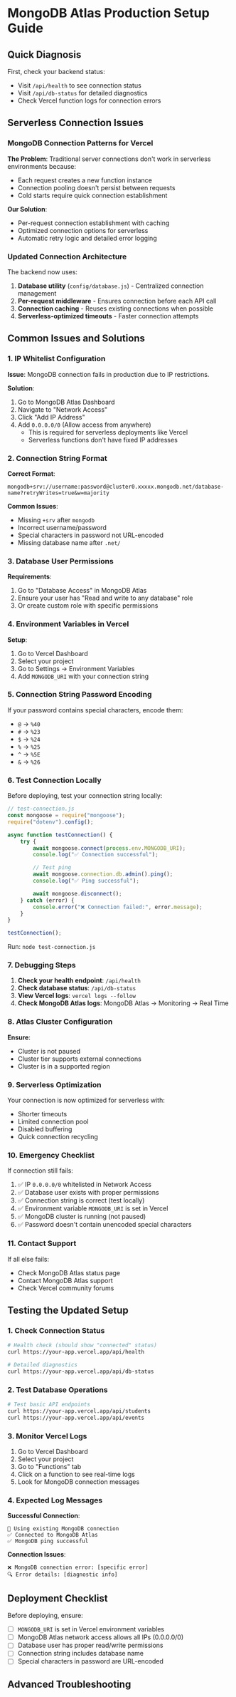# MongoDB Atlas Production Setup Guide

## Quick Diagnosis

First, check your backend status:

-   Visit `/api/health` to see connection status
-   Visit `/api/db-status` for detailed diagnostics
-   Check Vercel function logs for connection errors

## Serverless Connection Issues

### MongoDB Connection Patterns for Vercel

**The Problem**: Traditional server connections don't work in serverless environments because:

-   Each request creates a new function instance
-   Connection pooling doesn't persist between requests
-   Cold starts require quick connection establishment

**Our Solution**:

-   Per-request connection establishment with caching
-   Optimized connection options for serverless
-   Automatic retry logic and detailed error logging

### Updated Connection Architecture

The backend now uses:

1. **Database utility** (`config/database.js`) - Centralized connection management
2. **Per-request middleware** - Ensures connection before each API call
3. **Connection caching** - Reuses existing connections when possible
4. **Serverless-optimized timeouts** - Faster connection attempts

## Common Issues and Solutions

### 1. IP Whitelist Configuration

**Issue**: MongoDB connection fails in production due to IP restrictions.

**Solution**:

1. Go to MongoDB Atlas Dashboard
2. Navigate to "Network Access"
3. Click "Add IP Address"
4. Add `0.0.0.0/0` (Allow access from anywhere)
    - This is required for serverless deployments like Vercel
    - Serverless functions don't have fixed IP addresses

### 2. Connection String Format

**Correct Format**:

```
mongodb+srv://username:password@cluster0.xxxxx.mongodb.net/database-name?retryWrites=true&w=majority
```

**Common Issues**:

-   Missing `+srv` after `mongodb`
-   Incorrect username/password
-   Special characters in password not URL-encoded
-   Missing database name after `.net/`

### 3. Database User Permissions

**Requirements**:

1. Go to "Database Access" in MongoDB Atlas
2. Ensure your user has "Read and write to any database" role
3. Or create custom role with specific permissions

### 4. Environment Variables in Vercel

**Setup**:

1. Go to Vercel Dashboard
2. Select your project
3. Go to Settings → Environment Variables
4. Add `MONGODB_URI` with your connection string

### 5. Connection String Password Encoding

If your password contains special characters, encode them:

-   `@` → `%40`
-   `#` → `%23`
-   `$` → `%24`
-   `%` → `%25`
-   `^` → `%5E`
-   `&` → `%26`

### 6. Test Connection Locally

Before deploying, test your connection string locally:

```javascript
// test-connection.js
const mongoose = require("mongoose");
require("dotenv").config();

async function testConnection() {
	try {
		await mongoose.connect(process.env.MONGODB_URI);
		console.log("✅ Connection successful");

		// Test ping
		await mongoose.connection.db.admin().ping();
		console.log("✅ Ping successful");

		await mongoose.disconnect();
	} catch (error) {
		console.error("❌ Connection failed:", error.message);
	}
}

testConnection();
```

Run: `node test-connection.js`

### 7. Debugging Steps

1. **Check your health endpoint**: `/api/health`
2. **Check database status**: `/api/db-status`
3. **View Vercel logs**: `vercel logs --follow`
4. **Check MongoDB Atlas logs**: MongoDB Atlas → Monitoring → Real Time

### 8. Atlas Cluster Configuration

**Ensure**:

-   Cluster is not paused
-   Cluster tier supports external connections
-   Cluster is in a supported region

### 9. Serverless Optimization

Your connection is now optimized for serverless with:

-   Shorter timeouts
-   Limited connection pool
-   Disabled buffering
-   Quick connection recycling

### 10. Emergency Checklist

If connection still fails:

1. ✅ IP `0.0.0.0/0` whitelisted in Network Access
2. ✅ Database user exists with proper permissions
3. ✅ Connection string is correct (test locally)
4. ✅ Environment variable `MONGODB_URI` is set in Vercel
5. ✅ MongoDB cluster is running (not paused)
6. ✅ Password doesn't contain unencoded special characters

### 11. Contact Support

If all else fails:

-   Check MongoDB Atlas status page
-   Contact MongoDB Atlas support
-   Check Vercel community forums

## Testing the Updated Setup

### 1. Check Connection Status

```bash
# Health check (should show "connected" status)
curl https://your-app.vercel.app/api/health

# Detailed diagnostics
curl https://your-app.vercel.app/api/db-status
```

### 2. Test Database Operations

```bash
# Test basic API endpoints
curl https://your-app.vercel.app/api/students
curl https://your-app.vercel.app/api/events
```

### 3. Monitor Vercel Logs

1. Go to Vercel Dashboard
2. Select your project
3. Go to "Functions" tab
4. Click on a function to see real-time logs
5. Look for MongoDB connection messages

### 4. Expected Log Messages

**Successful Connection**:

```
📡 Using existing MongoDB connection
✅ Connected to MongoDB Atlas
✅ MongoDB ping successful
```

**Connection Issues**:

```
❌ MongoDB connection error: [specific error]
🔍 Error details: [diagnostic info]
```

## Deployment Checklist

Before deploying, ensure:

-   [ ] `MONGODB_URI` is set in Vercel environment variables
-   [ ] MongoDB Atlas network access allows all IPs (0.0.0.0/0)
-   [ ] Database user has proper read/write permissions
-   [ ] Connection string includes database name
-   [ ] Special characters in password are URL-encoded

## Advanced Troubleshooting
